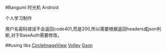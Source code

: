 #Bangumi 时光机 Android

个人学习制作

用户名密码错误不会返回code401,而是200,所以需要根据返回headers或json判断,对于BaseAuth需要修改。

##using libs
[CircleImageView](https://github.com/hdodenhof/CircleImageView)
[Volley](https://android.googlesource.com/platform/frameworks/volley)
[Gson](https://github.com/google/gson)

